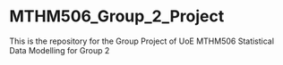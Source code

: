 # MTHM506_Group_2_Project
This is the repository for the Group Project of UoE MTHM506 Statistical Data Modelling for Group 2
